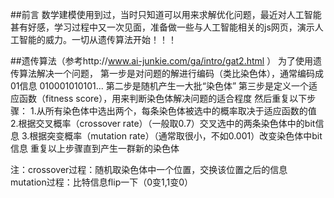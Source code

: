 ##前言
数学建模使用到过，当时只知道可以用来求解优化问题，最近对人工智能甚有好感，学习过程中又一次见面，准备做一些与人工智能相关的js网页，演示人工智能的威力。一切从遗传算法开始！！！

##遗传算法（参考http://www.ai-junkie.com/ga/intro/gat2.html ）
为了使用遗传算法解决一个问题，
第一步是对问题的解进行编码（类比染色体），通常编码成01信息  010001010101...
第二步是随机产生一大批“染色体”
第三步是定义一个适应函数（fitness score），用来判断染色体解决问题的适合程度
然后重复以下步骤：
  1.从所有染色体中选出两个，每条染色体被选中的概率取决于适应函数的值
  2.根据交叉概率（crossover rate）（一般取0.7）交叉选中的两条染色体中的bit信息
  3.根据突变概率（mutation rate）（通常取很小，不如0.001）改变染色体中bit信息
  重复以上步骤直到产生一群新的染色体

注：crossover过程：随机取染色体中一个位置，交换该位置之后的信息
    mutation过程：比特信息flip一下（0变1,1变0）
